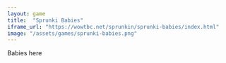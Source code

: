 ```yaml
---
layout: game
title:  "Sprunki Babies"
iframe_url: "https://wowtbc.net/sprunkin/sprunki-babies/index.html"
image: "/assets/games/sprunki-babies.png"
---
```


Babies here